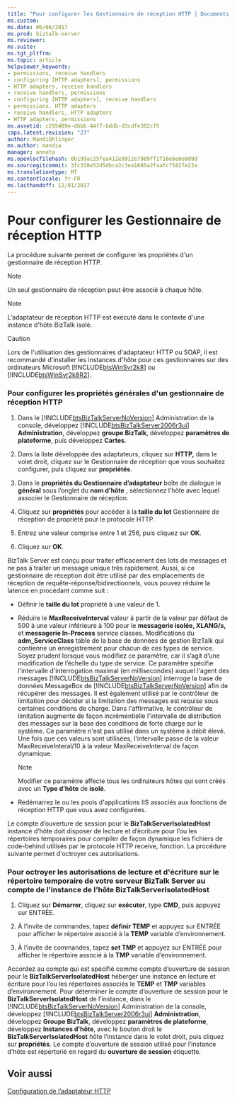 ```yaml
---
title: "Pour configurer les Gestionnaire de réception HTTP | Documents Microsoft"
ms.custom: 
ms.date: 06/08/2017
ms.prod: biztalk-server
ms.reviewer: 
ms.suite: 
ms.tgt_pltfrm: 
ms.topic: article
helpviewer_keywords:
- permissions, receive handlers
- configuring [HTTP adapters], permissions
- HTTP adapters, receive handlers
- receive handlers, permissions
- configuring [HTTP adapters], receive handlers
- permissions, HTTP adapters
- receive handlers, HTTP adapters
- HTTP adapters, permissions
ms.assetid: c295489e-dbbb-44f7-bddb-d3cdfe302cf5
caps.latest.revision: "27"
author: MandiOhlinger
ms.author: mandia
manager: anneta
ms.openlocfilehash: 0b199ac25fea412e9912e7989ff1f16e6e0e8d9d
ms.sourcegitcommit: 3fc338e52d5dbca2c3ea1685a2faafc7582fe23a
ms.translationtype: MT
ms.contentlocale: fr-FR
ms.lasthandoff: 12/01/2017
---
```

# <a name="how-to-configure-an-http-receive-handler"></a>Pour configurer les Gestionnaire de réception HTTP
La procédure suivante permet de configurer les propriétés d'un gestionnaire de réception HTTP.  
  
> [!NOTE]
>  Un seul gestionnaire de réception peut être associé à chaque hôte.  
  
> [!NOTE]
>  L'adaptateur de réception HTTP est exécuté dans le contexte d'une instance d'hôte BizTalk isolé.  
  
> [!CAUTION]
>  Lors de l'utilisation des gestionnaires d'adaptateur HTTP ou SOAP, il est recommandé d'installer les instances d'hôte pour ces gestionnaires sur des ordinateurs Microsoft [!INCLUDE[btsWinSvr2k8](../includes/btswinsvr2k8-md.md)] ou [!INCLUDE[btsWinSvr2k8R2](../includes/btswinsvr2k8r2-md.md)].  
  
### <a name="to-configure-the-general-properties-for-an-http-receive-handler"></a>Pour configurer les propriétés générales d'un gestionnaire de réception HTTP  
  
1.  Dans le [!INCLUDE[btsBizTalkServerNoVersion](../includes/btsbiztalkservernoversion-md.md)] Administration de la console, développez [!INCLUDE[btsBizTalkServer2006r3ui](../includes/btsbiztalkserver2006r3ui-md.md)] **Administration**, développez **groupe BizTalk**, développez **paramètres de plateforme**, puis développez **Cartes**.  
  
2.  Dans la liste développée des adaptateurs, cliquez sur **HTTP,** dans le volet droit, cliquez sur le Gestionnaire de réception que vous souhaitez configurer, puis cliquez sur **propriétés**.  
  
3.  Dans le **propriétés du Gestionnaire d’adaptateur** boîte de dialogue le **général** sous l’onglet du **nom d’hôte** , sélectionnez l’hôte avec lequel associer le Gestionnaire de réception.  
  
4.  Cliquez sur **propriétés** pour accéder à la **taille du lot** Gestionnaire de réception de propriété pour le protocole HTTP.  
  
5.  Entrez une valeur comprise entre 1 et 256, puis cliquez sur **OK**.  
  
6.  Cliquez sur **OK**.  
  
 BizTalk Server est conçu pour traiter efficacement des lots de messages et ne pas à traiter un message unique très rapidement. Aussi, si ce gestionnaire de réception doit être utilisé par des emplacements de réception de requête-réponse/bidirectionnels, vous pouvez réduire la latence en procédant comme suit :  
  
-   Définir le **taille du lot** propriété à une valeur de 1.  
  
-   Réduire le **MaxReceiveInterval** valeur à partir de la valeur par défaut de 500 à une valeur inférieure à 100 pour le **messagerie isolée, XLANG/s,** et **messagerie In-Process** service classes.  Modifications du **adm_ServiceClass** table de la base de données de gestion BizTalk qui contienne un enregistrement pour chacun de ces types de service.  Soyez prudent lorsque vous modifiez ce paramètre, car il s’agit d’une modification de l’échelle du type de service. Ce paramètre spécifie l'intervalle d'interrogation maximal (en millisecondes) auquel l'agent des messages [!INCLUDE[btsBizTalkServerNoVersion](../includes/btsbiztalkservernoversion-md.md)] interroge la base de données MessageBox de [!INCLUDE[btsBizTalkServerNoVersion](../includes/btsbiztalkservernoversion-md.md)] afin de récupérer des messages.  Il est également utilisé par le contrôleur de limitation pour décider si la limitation des messages est requise sous certaines conditions de charge. Dans l'affirmative, le contrôleur de limitation augmente de façon incrémentielle l'intervalle de distribution des messages sur la base des conditions de forte charge sur le système. Ce paramètre n'est pas utilisé dans un système à débit élevé.  Une fois que ces valeurs sont utilisées, l'intervalle passe de la valeur MaxReceiveInteral/10 à la valeur MaxReceiveInterval de façon dynamique.  
  
    > [!NOTE]
    >  Modifier ce paramètre affecte tous les ordinateurs hôtes qui sont créés avec un **Type d’hôte** de **isolé**.  
  
-   Redémarrez le ou les pools d'applications IIS associés aux fonctions de réception HTTP que vous avez configurées.  
  
 Le compte d’ouverture de session pour le **BizTalkServerIsolatedHost** instance d’hôte doit disposer de lecture et d’écriture pour l’ou les répertoires temporaires pour compiler de façon dynamique les fichiers de code-behind utilisés par le protocole HTTP receive, fonction. La procédure suivante permet d'octroyer ces autorisations.  
  
### <a name="to-grant-the-account-for-the-biztalkserverisolatedhost-host-instance-read-and-write-permissions-to-the-temp-directory-of-your-biztalk-server"></a>Pour octroyer les autorisations de lecture et d'écriture sur le répertoire temporaire de votre serveur BizTalk Server au compte de l'instance de l'hôte BizTalkServerIsolatedHost  
  
1.  Cliquez sur **Démarrer**, cliquez sur **exécuter**, type **CMD**, puis appuyez sur ENTRÉE.  
  
2.  À l’invite de commandes, tapez **définir TEMP** et appuyez sur ENTRÉE pour afficher le répertoire associé à la **TEMP** variable d’environnement.  
  
3.  À l’invite de commandes, tapez **set TMP** et appuyez sur ENTRÉE pour afficher le répertoire associé à la **TMP** variable d’environnement.  
  
 Accordez au compte qui est spécifié comme compte d’ouverture de session pour le **BizTalkServerIsolatedHost** héberger une instance en lecture et écriture pour l’ou les répertoires associés le **TEMP** et  **TMP** variables d’environnement. Pour déterminer le compte d’ouverture de session pour le **BizTalkServerIsolatedHost** de l’instance, dans le [!INCLUDE[btsBizTalkServerNoVersion](../includes/btsbiztalkservernoversion-md.md)] Administration de la console, développez [!INCLUDE[btsBizTalkServer2006r3ui](../includes/btsbiztalkserver2006r3ui-md.md)] **Administration**, développez  **Groupe BizTalk**, développez **paramètres de plateforme**, développez **Instances d’hôte**, avec le bouton droit le **BizTalkServerIsolatedHost** hôte l’instance dans le volet droit, puis cliquez sur **propriétés**. Le compte d’ouverture de session utilisé pour l’instance d’hôte est répertorié en regard du **ouverture de session** étiquette.  
  
## <a name="see-also"></a>Voir aussi  
 [Configuration de l’adaptateur HTTP](../core/configuring-the-http-adapter.md)